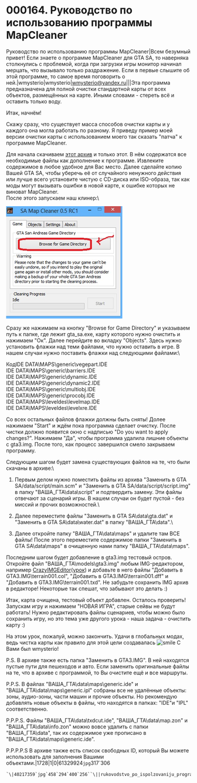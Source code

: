 # 000164. Руководство по использованию программы MapCleaner

Руководство по использованию программы MapCleaner|Всем безумный привет! Если знаете о программе MapCleaner для GTA SA, то наверняка столкнулись с проблемой, когда при загрузки игры монитор начинал мерцать, что вызывало только раздражение. Если в первые слышите об этой программе, то самое время поговорить о ней.|wmysterio|wmysterio|wmysterio@yandex.ru|||Эта программа предназначена для полной очистки стандартной карты от всех объектов, размещённых на карте. Иными словами - стереть всё и оставить только воду.

Итак, начнём!

Скажу сразу, что существует масса способов очистки карты и у каждого она могла работать по разному. Я приведу пример моей версии очистки карты с использованием моего так сказать "патча" к программе MapCleaner.

Для начала скачиваем [этот архив](../../load/gta\_sa/programmy/mapcleaner\_0\_5\_rc1\_fixed\_load\_screens/69-1-0-688/) и только этот. В нём содержатся все необходимые файлы как дополнение к программе. Извлеките содержимое в любое удобное для Вас место. Далее сделайте копию Вашей GTA SA, чтобы уберечь её от случайного ненужного действия или лучше всего установите чистую с CD-диска или ISO-образа, так как моды могут вызывать ошибки в новой карте, к ошибке которых не виноват MapCleaner.\
После этого запускаем наш клинер:\


![](../../\_pu/2/61329924.jpg)

Сразу же нажимаем на кнопку "Browse for Game Directory" и указываем путь к папке, где лежит gta\_sa.exe, карту которого нужно очистить и нажимаем "Ок". Далее перейдите во вкладку "Objects". Здесь нужно установить флажки над теми файлами, что нужно оставить в игре. В нашем случаи нужно поставить флажки над следующими файлами:\


КодIDE DATA\MAPS\generic\vegepart.IDE\
IDE DATA\MAPS\generic\barriers.IDE\
IDE DATA\MAPS\generic\dynamic.IDE\
IDE DATA\MAPS\generic\dynamic2.IDE\
IDE DATA\MAPS\generic\multiobj.IDE\
IDE DATA\MAPS\generic\procobj.IDE\
IDE DATA\MAPS\leveldes\levelmap.IDE\
IDE DATA\MAPS\leveldes\levelxre.IDE

Со всех остальных файлов флажки должны быть сняты! Долее нажимаем "Start" и ждём пока программа сделает очистку. После чистки должно появится окно с надписью "Do you want to apply changes?". Нажимаем "Да", чтобы программа удалила лишние объекты с gta3.img. После того, как процесс завершился смело закрываем программу.

Следующим шагом будет замена существующих файлов на те, что были скачаны в архиве:\


1. Первым делом нужно поместить файлы из архива "Заменить в GTA SA/data/script/main.scm" и "Заменить в GTA SA/data/script/script.img" в папку "ВАША\_ГТА\data\script" и подтвердить замену. Эти файлы отвечают за сценарий игры. В нашем случаи он будет пустой - без миссий и прочих возможностей.\

2. Далее переместите файлы "Заменить в GTA SA\data\gta.dat" и "Заменить в GTA SA\data\water.dat" в папку "ВАША\_ГТА\data".\

3. Далее откройте папку "ВАША\_ГТА\data\maps" и удалите там ВСЕ файлы! После этого переместите содержимое папки "Заменить в GTA SA\data\maps" в очищенную нами папку "ВАША\_ГТА\data\maps".

Последним шагом будет добавление в gta3.img тестовый остров. Откройте файл "ВАША\_ГТА\models\gta3.img" любым IMG-редактором, например [CrazyIMGEditor](../../load/gta\_sa/programmy/gta\_sacrazyimgeditor/69-1-0-49/)([урок](../../publ/uroki\_skriptinga/gta\_sa/rukovodstvo\_po\_ispolzovaniju\_programmy\_crazyimgeditor/34-1-0-2/)) и добавьте в него файлы "Добавить в GTA3.IMG\terrain001.col", "Добавить в GTA3.IMG\terrain001.dff" и "Добавить в GTA3.IMG\terrain001.txd". Не забудьте сохранить IMG архив в редакторе! Некоторые так спешат, что забывают это делать :)

Итак, карта очищена, тестовый объект добавлен. Осталось проверить! Запускам игру и нажимаем "НОВАЯ ИГРА", старые сейвы не будут работать! Нужно редактировать файлы сценариев, чтобы можно было сохранить игру, но это тема уже другого урока - наша задача - очистить карту :)

На этом урок, пожалуй, можно закончить. Удачи в глобальных модах, ведь чистка карты как правило для этой цели создавалась ![smile](http://s49.ucoz.net/sm/15/smile.gif) С Вами был wmysterio!

P.S. В архиве также есть папка "Заменить в GTA3.IMG". В ней находятся пустые пути для пешеходов и авто. Если заменить оригинальные файлы на те, что в архиве с программой, то Вы очистите ещё и все маршруты.

P.P.S. В файлах "ВАША\_ГТА\data\maps\generic.ide" и "ВАША\_ГТА\data\maps\generic.ipl" собраны все не удалённые объекты: зоны, аудио-зоны, части машин и прочие объекты. Но рекомендую добавлять новые объекты в файлы, что находятся в папках: "IDE"и  "IPL" соответственно.

P.P.P.S. Файлы "ВАША\_ГТА\data\txdcut.ide", "ВАША\_ГТА\data\map.zon" и "ВАША\_ГТА\data\info.zon" можно вовсе удалить с папки "ВАША\_ГТА\data", так их содержимое уже прописано в "ВАША\_ГТА\data\maps\generic.ide".

P.P.P.P.S В архиве также есть список свободных ID, который Вы можете использовать для заполнения Вашими объектами.|1728|1|0|61329924`jpg`317\`306

```
`\|40217359`jpg`458`294`400`256``\||rukovodstvo_po_ispolzovaniju_programmy_mapcleaner|1461168958
```
